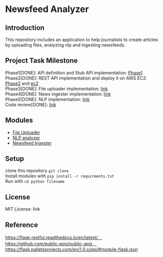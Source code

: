 # Newsfeed Analyzer
## Introduction 
This repository includes an application to help journalists to create articles by uploading files, analyzing nlp and ingesting newsfeeds. 
  
## Project Task Milestone
Phase1[DONE]: API definition and Stub API implementation: [Phase1](https://github.com/BUEC500C1/news-analyzer-YukoIshikawa/tree/master/Phase1_StubAPI)<br>
Phase2[DONE]: REST API implementation and deploy it on AWS EC2: [Phase2](https://github.com/BUEC500C1/news-analyzer-YukoIshikawa/tree/master/Phase2_RestAPI) and [ec2](http://ec2-3-17-151-213.us-east-2.compute.amazonaws.com:443/)<br>
Phase3[DONE]: File uploader implementation: [link](https://github.com/BUEC500C1/news-analyzer-YukoIshikawa/tree/master/News_Feed_Analyzer/file_uploader)<br>
Phase4[DONE]: News ingester implementation: [link](https://github.com/BUEC500C1/news-analyzer-YukoIshikawa/tree/master/News_Feed_Analyzer/newsfeed_ingester) <br>
Phase5[DONE]: NLP implementation: [link](https://github.com/BUEC500C1/news-analyzer-YukoIshikawa/tree/master/News_Feed_Analyzer/nlp_analyzer) <br>
Code review[DONE]: [link]() <br>

## Modules
- [File Uploader](https://github.com/BUEC500C1/news-analyzer-YukoIshikawa/tree/master/News_Feed_Analyzer/file_uploader)
- [NLP analyzer](https://github.com/BUEC500C1/news-analyzer-YukoIshikawa/tree/master/News_Feed_Analyzer/newsfeed_ingester) 
- [Newsfeed Ingester](https://github.com/BUEC500C1/news-analyzer-YukoIshikawa/tree/master/News_Feed_Analyzer/nlp_analyzer)

## Setup 
clone this repository `git clone`  <br>
Install modules with `pip install -r requirments.txt`  <br>
Run with `cd python filename`  <br>
  

## License 
MIT License: link  
  
##  Reference 
https://flask-restful.readthedocs.io/en/latest/　<br>
https://github.com/public-apis/public-apis　<br>
https://flask.palletsprojects.com/en/1.0.x/api/#module-flask.json <br>
